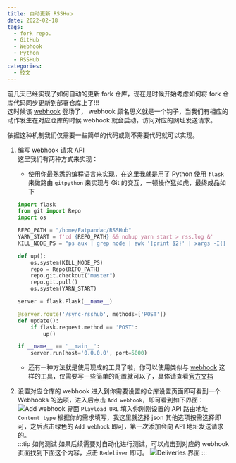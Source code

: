 ```yaml
---
title: 自动更新 RSSHub
date: 2022-02-18
tags:
  - fork repo.
  - GitHub
  - Webhook
  - Python
  - RSSHub
categories:
  - 技文
---
```


前几天已经实现了如何自动的更新 fork 仓库，现在是时候开始考虑如何将 fork 仓库代码同步更新到部署仓库上了!!!  
这时候该 [webhook](https://docs.github.com/en/developers/webhooks-and-events/webhooks/about-webhooks) 登场了， webhook 顾名思义就是一个钩子，当我们有相应的动作发生在对应仓库的时候 webhook 就会启动，访问对应的网址发送请求。

<!-- more -->

依据这种机制我们仅需要一些简单的代码或则不需要代码就可以实现。

1. 编写 webhook 请求 API  
   这里我们有两种方式来实现：

   - 使用你最熟悉的编程语言来实现，在这里我就是用了 Python
     使用 `flask` 来做路由 `gitpython` 来实现与 Git 的交互，一顿操作猛如虎，最终成品如下

   ```Python
   import flask
   from git import Repo
   import os

   REPO_PATH = "/home/Fatpandac/RSSHub"
   YARN_START = f'cd {REPO_PATH} && nohup yarn start > rss.log &'
   KILL_NODE_PS = "ps aux | grep node | awk '{print $2}' | xargs -I{} kill -9 {}"

   def up():
       os.system(KILL_NODE_PS)
       repo = Repo(REPO_PATH)
       repo.git.checkout("master")
       repo.git.pull()
       os.system(YARN_START)

   server = flask.Flask(__name__)

   @server.route('/sync-rsshub', methods=['POST'])
   def update():
       if flask.request.method == 'POST':
           up()

   if __name__ == '__main__':
       server.run(host='0.0.0.0', port=5000)
   ```

   - 还有一种方法就是使用现成的工具了啦，你可以使用类似与 [webhook](https://github.com/adnanh/webhook) 这样的工具，仅需要写一些简单的配置就可以了，具体请查看[官方文档](https://github.com/adnanh/webhook#readme)

2. 设置对应仓库的 webhook
   进入到你需要设置的仓库设置页面即可看到一个 Webhooks 的选项，进入后点击 `Add webhook`，即可看到如下界面：  
   ![Add webhook 界面](/images/gaVNfQHMXT426Ob.png)
   `Playload URL` 填入你刚刚设置的 API 路由地址  
   `Content type` 根据你的需求填写，我这里就选择 json
   其他选项按需选择即可，之后点击绿色的 `Add webhook` 即可，第一次添加会向 API 地址发送请求的。  
   :::tip 如何测试
   如果后续需要对自动化进行测试，可以点击到对应的 webhook 页面找到下面这个内容，点击 `Redeliver` 即可。
   ![Deliveries 界面](/images/I9tTfKNjv2usEWZ.png)
   :::

<GiscusComments />
